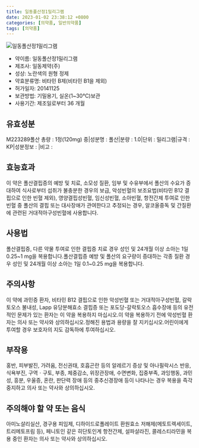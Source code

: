 ```yaml
---
title: 일동폴산정1밀리그램
date: 2023-01-02 23:38:12 +0800
categories: [의약품, 일반의약품]
tags: [의약품]
---
```

![일동폴산정1밀리그램](https://nedrug.mfds.go.kr/pbp/cmn/itemImageDownload/148674126111200092)

- 약이름: 일동폴산정1밀리그램
- 제조사: 일동제약(주)
- 성상: 노란색의 원형 정제
- 약효분류명: 비타민 B제(비타민 B1을 제외)
- 허가일자: 20141125
- 보관방법: 기밀용기, 실온(1~30℃)보관
- 사용기간: 제조일로부터 36 개월
## 유효성분
M223289폴산
총량 : 1정(120mg) 중|성분명 : 폴산|분량 : 1.0|단위 : 밀리그램|규격 : KP|성분정보 : |비고 :
## 효능효과
이 약은 폴산결핍증의 예방 및 치료, 소모성 질환, 임부 및 수유부에서 폴산의 수요가 증대하여 식사로부터 섭취가 불충분한 경우의 보급, 악성빈혈의 보조요법(비타민 B12 결핍으로 인한 빈혈 제외), 영양결핍성빈혈, 임신성빈혈, 소아빈혈, 항전간제 투여로 인한 빈혈 중 폴산의 결핍 또는 대사장애가 관여한다고 추정되는 경우, 알코올중독 및 간질환에 관련된 거대적아구성빈혈에 사용합니다.
## 사용법
폴산결핍증, 다른 약물 투여로 인한 결핍증 치료 경우 성인 및 24개월 이상 소아는 1일 0.25~1 mg을 복용합니다.폴산결핍증 예방 및 폴산의 요구량이 증대하는 각종 질환 경우 성인 및 24개월 이상 소아는 1일 0.1~0.25 mg을 복용합니다.
## 주의사항
이 약에 과민증 환자, 비타민 B12 결핍으로 인한 악성빈혈 또는 거대적아구성빈혈, 갈락토오스 불내성, Lapp 유당분해효소 결핍증 또는 포도당-갈락토오스 흡수장애 등의 유전적인 문제가 있는 환자는 이 약을 복용하지 마십시오.이 약을 복용하기 전에 악성빈혈 환자는 의사 또는 약사와 상의하십시오.정해진 용법과 용량을 잘 지키십시오.어린이에게 투여할 경우 보호자의 지도 감독하에 투여하십시오.
## 부작용
홍반, 피부발진, 가려움, 전신권태, 호흡곤란 등의 알레르기 증상 및 아나필락시스 반응, 식욕부진, 구역ㆍ구토, 부종, 체중감소, 위장관장애, 수면변화, 집중부족, 과잉행동, 과민성, 흥분, 우울증, 혼란, 판단력 장애 등의 중추신경장애 등이 나타나는 경우 복용을 즉각 중지하고 의사 또는 약사와 상의하십시오.
## 주의해야 할 약 또는 음식
아미노살리실산, 경구용 피임제, 디하이드로폴레이트 환원효소 저해제(메토트렉세이트, 트리메토프림 등), 페니토인 같은 히단토인계 항전간제, 설파살라진, 콜레스티라민을 복용 중인 환자는 의사 또는 약사와 상의하십시오.
